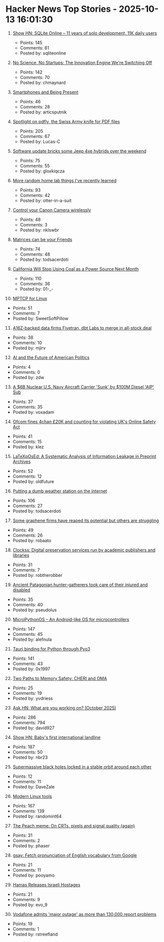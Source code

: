 # Hacker News Top Stories - 2025-10-13 16:01:30

1. [Show HN: SQLite Online – 11 years of solo development, 11K daily users](https://sqliteonline.com/)
   - Points: 145
   - Comments: 61
   - Posted by: sqliteonline

2. [No Science, No Startups: The Innovation Engine We're Switching Off](https://steveblank.com/2025/10/13/no-science-no-startups-the-unseen-engine-were-switching-off/)
   - Points: 142
   - Comments: 70
   - Posted by: chmaynard

3. [Smartphones and Being Present](https://herman.bearblog.dev/being-present/)
   - Points: 46
   - Comments: 28
   - Posted by: articsputnik

4. [Spotlight on pdfly, the Swiss Army knife for PDF files](https://chezsoi.org/lucas/blog/spotlight-on-pdfly.html)
   - Points: 205
   - Comments: 67
   - Posted by: Lucas-C

5. [Software update bricks some Jeep 4xe hybrids over the weekend](https://arstechnica.com/cars/2025/10/software-update-bricks-some-jeep-4xe-hybrids-over-the-weekend/)
   - Points: 75
   - Comments: 55
   - Posted by: gloxkiqcza

6. [More random home lab things I've recently learned](https://chollinger.com/blog/2025/10/more-homelab-things-ive-recently-learned/)
   - Points: 93
   - Comments: 42
   - Posted by: otter-in-a-suit

7. [Control your Canon Camera wirelessly](https://github.com/JulianSchroden/cine_remote)
   - Points: 48
   - Comments: 3
   - Posted by: nklswbr

8. [Matrices can be your Friends](https://www.sjbaker.org/steve/omniv/matrices_can_be_your_friends.html)
   - Points: 74
   - Comments: 48
   - Posted by: todsacerdoti

9. [California Will Stop Using Coal as a Power Source Next Month](https://hardware.slashdot.org/story/25/10/13/032224/california-will-stop-using-coal-as-a-power-source-next-month)
   - Points: 110
   - Comments: 36
   - Posted by: 01-_-

10. [MPTCP for Linux](https://www.mptcp.dev/)
   - Points: 51
   - Comments: 7
   - Posted by: SweetSoftPillow

11. [A16Z-backed data firms Fivetran, dbt Labs to merge in all-stock deal](https://www.reuters.com/business/a16z-backed-data-firms-fivetran-dbt-labs-merge-all-stock-deal-2025-10-13/)
   - Points: 38
   - Comments: 10
   - Posted by: mjirv

12. [AI and the Future of American Politics](https://www.schneier.com/blog/archives/2025/10/ai-and-the-future-of-american-politics.html)
   - Points: 4
   - Comments: 0
   - Posted by: zdw

13. [A $6B Nuclear U.S. Navy Aircraft Carrier 'Sunk' by $100M Diesel 'AIP' Sub](https://nationalsecurityjournal.org/a-6000000000-nuclear-u-s-navy-aircraft-carrier-sunk-by-100000000-diesel-aip-sub/)
   - Points: 37
   - Comments: 35
   - Posted by: voxadam

14. [Ofcom fines 4chan £20K and counting for violating UK's Online Safety Act](https://www.theregister.com/2025/10/13/4chan_ofcom_fine/)
   - Points: 41
   - Comments: 15
   - Posted by: klez

15. [LaTeXpOsEd: A Systematic Analysis of Information Leakage in Preprint Archives](https://arxiv.org/abs/2510.03761)
   - Points: 52
   - Comments: 12
   - Posted by: oldfuture

16. [Putting a dumb weather station on the internet](https://colincogle.name/blog/byo-weather-station/)
   - Points: 106
   - Comments: 27
   - Posted by: todsacerdoti

17. [Some graphene firms have reaped its potential but others are struggling](https://www.theguardian.com/business/2025/oct/13/lab-to-fab-are-promises-of-a-graphene-revolution-finally-coming-true)
   - Points: 49
   - Comments: 26
   - Posted by: robaato

18. [Clockss: Digital preservation services run by academic publishers and libraries](https://clockss.org/)
   - Points: 31
   - Comments: 7
   - Posted by: robtherobber

19. [Ancient Patagonian hunter-gatherers took care of their injured and disabled](https://phys.org/news/2025-10-ancient-patagonian-hunter-disabled.html)
   - Points: 35
   - Comments: 40
   - Posted by: pseudolus

20. [MicroPythonOS – An Android-like OS for microcontrollers](https://micropythonos.com)
   - Points: 147
   - Comments: 45
   - Posted by: alefnula

21. [Tauri binding for Python through Pyo3](https://github.com/pytauri/pytauri)
   - Points: 141
   - Comments: 43
   - Posted by: 0x1997

22. [Two Paths to Memory Safety: CHERI and OMA](https://ednutting.com/2025/10/05/cheri-vs-oma.html)
   - Points: 25
   - Comments: 19
   - Posted by: yvdriess

23. [Ask HN: What are you working on? (October 2025)](undefined)
   - Points: 286
   - Comments: 794
   - Posted by: david927

24. [Show HN: Baby's first international landline](https://wip.tf/posts/telefonefix-building-babys-first-international-landline/)
   - Points: 187
   - Comments: 50
   - Posted by: nbr23

25. [Supermassive black holes locked in a stable orbit around each other](https://www.helsinkitimes.fi/themes/themes/science-and-technology/28090-scientists-capture-first-image-of-two-black-holes-in-orbit.html)
   - Points: 12
   - Comments: 11
   - Posted by: DaveZale

26. [Modern Linux tools](https://ikrima.dev/dev-notes/linux/linux-modern-tools/)
   - Points: 167
   - Comments: 139
   - Posted by: randomint64

27. [The Peach meme: On CRTs, pixels and signal quality (again)](https://www.datagubbe.se/crt2/)
   - Points: 31
   - Comments: 2
   - Posted by: phaser

28. [gsay: Fetch pronunciation of English vocabulary from Google](https://github.com/pvonmoradi/gsay)
   - Points: 21
   - Comments: 11
   - Posted by: pooyamo

29. [Hamas Releases Israeli Hostages](https://www.npr.org/2025/10/13/g-s1-93207/hamas-releasing-israeli-hostages)
   - Points: 21
   - Comments: 9
   - Posted by: evo_9

30. [Vodafone admits 'major outage' as more than 130,000 report problems](https://www.bbc.co.uk/news/articles/c5yldldx659o)
   - Points: 19
   - Comments: 1
   - Posted by: rstreefland

